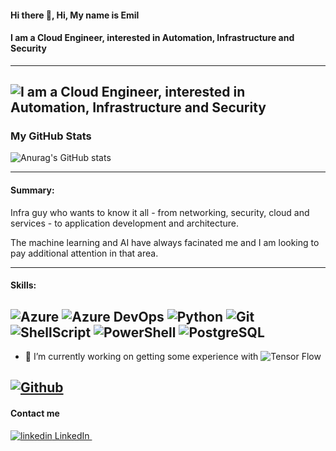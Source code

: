 #### Hi there 👋, Hi, My name is Emil
#### I am a Cloud Engineer, interested in Automation, Infrastructure and Security
------------------------------------------------------------------------------------------
![I am a Cloud Engineer, interested in Automation, Infrastructure and Security](https://github.com/eevlogiev-hub/Hello/blob/main/emil.jpg)
------------------------------------------------------------------------------------------
### My GitHub Stats
![Anurag's GitHub stats](https://github-readme-stats-git-masterrstaa-rickstaa.vercel.app/api?username=eevlogiev-hub&show_icons=true&theme=radical)

------------------------------------------------------------------------------------------
#### Summary:

Infra guy who wants to know it all - from networking, security, cloud and services - to application development and architecture.

The machine learning and AI have always facinated me and I am looking to pay additional attention in that area.


------------------------------------------------------------------------------------------
#### Skills:
![Azure](https://img.shields.io/badge/Microsoft_Azure-0089D6?style=for-the-badge&logo=microsoft-azure&logoColor=white)
![Azure DevOps](https://img.shields.io/badge/Azure_DevOps-0078D7?style=for-the-badge&logo=azure-devops&logoColor=white)
![Python](https://img.shields.io/badge/Python-3776AB?style=for-the-badge&logo=python&logoColor=white)
![Git](https://img.shields.io/badge/GIT-E44C30?style=for-the-badge&logo=git&logoColor=white)
![ShellScript](https://img.shields.io/badge/Shell_Script-121011?style=for-the-badge&logo=gnu-bash&logoColor=white)
![PowerShell](https://img.shields.io/badge/powershell-5391FE?style=for-the-badge&logo=powershell&logoColor=white)
![PostgreSQL](https://img.shields.io/badge/PostgreSQL-316192?style=for-the-badge&logo=postgresql&logoColor=white)
------------------------------------------------------------------------------------------


- 🔭 I’m currently working on getting some experience with ![Tensor Flow](https://img.shields.io/badge/TensorFlow-FF6F00?style=for-the-badge&logo=tensorflow&logoColor=white)

[![Github](https://img.shields.io/github/followers/Irtun?label=Follow&style=social)](https://github.com/eevlogiev-hub)
------------------------------------------------------------------------------------------

#### Contact me  

  <a href="https://www.linkedin.com/in//" rel="nofollow noreferrer">
    <img src="https://i.stack.imgur.com/gVE0j.png" alt="linkedin"> LinkedIn
  </a> &nbsp; 
